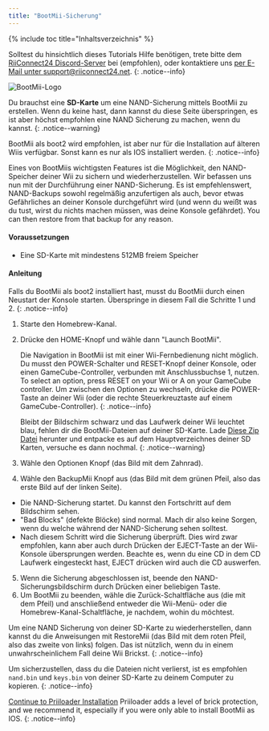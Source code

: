 ```yaml
---
title: "BootMii-Sicherung"
---
```


{% include toc title="Inhaltsverzeichnis" %}

Solltest du hinsichtlich dieses Tutorials Hilfe benötigen, trete bitte dem [RiiConnect24 Discord-Server](https://discord.gg/rc24) bei (empfohlen), oder kontaktiere uns [per E-Mail unter support@riiconnect24.net](mailto:support@riiconnect24.net).
{: .notice--info}

![BootMii-Logo](/images/bootmii.png)

Du brauchst eine **SD-Karte** um eine NAND-Sicherung mittels BootMii zu erstellen. Wenn du keine hast, dann kannst du diese Seite überspringen, es ist aber höchst empfohlen eine NAND Sicherung zu machen, wenn du kannst.
{: .notice--warning}

BootMii als boot2 wird empfohlen, ist aber nur für die Installation auf älteren Wiis verfügbar. Sonst kann es nur als IOS installiert werden.
{: .notice--info}

Eines von BootMiis wichtigsten Features ist die Möglichkeit, den NAND-Speicher deiner Wii zu sichern und wiederherzustellen. Wir befassen uns nun mit der Durchführung einer NAND-Sicherung. Es ist empfehlenswert, NAND-Backups sowohl regelmäßig anzufertigen als auch, bevor etwas Gefährliches an deiner Konsole durchgeführt wird (und wenn du weißt was du tust, wirst du nichts machen müssen, was deine Konsole gefährdet). You can then restore from that backup for any reason.

#### Voraussetzungen
* Eine SD-Karte mit mindestens 512MB freiem Speicher

#### Anleitung
Falls du BootMii als boot2 installiert hast, musst du BootMii durch einen Neustart der Konsole starten. Überspringe in diesem Fall die Schritte 1 und 2.
{: .notice--info}
1. Starte den Homebrew-Kanal.
2. Drücke den HOME-Knopf und wähle dann "Launch BootMii".

    Die Navigation in BootMii ist mit einer Wii-Fernbedienung nicht möglich. Du musst den POWER-Schalter und RESET-Knopf deiner Konsole, oder einen GameCube-Controller, verbunden mit Anschlussbuchse 1, nutzen. To select an option, press RESET on your Wii or A on your GameCube controller. Um zwischen den Optionen zu wechseln, drücke die POWER-Taste an deiner Wii (oder die rechte Steuerkreuztaste auf einem GameCube-Controller).
    {: .notice--info}


    Bleibt der Bildschirm schwarz und das Laufwerk deiner Wii leuchtet blau, fehlen dir die BootMii-Dateien auf deiner SD-Karte. Lade [Diese Zip Datei](https://static.hackmii.com/bootmii_sd_files.zip) herunter und entpacke es auf dem Hauptverzeichnes deiner SD Karten, versuche es dann nochmal.
    {: .notice--warning}

3. Wähle den Optionen Knopf (das Bild mit dem Zahnrad).
4. Wähle den BackupMii Knopf aus (das Bild mit dem grünen Pfeil, also das erste Bild auf der linken Seite).
- Die NAND-Sicherung startet. Du kannst den Fortschritt auf dem Bildschirm sehen.
- "Bad Blocks" (defekte Blöcke) sind normal. Mach dir also keine Sorgen, wenn du welche während der NAND-Sicherung sehen solltest.
- Nach diesem Schritt wird die Sicherung überprüft. Dies wird zwar empfohlen, kann aber auch durch Drücken der EJECT-Taste an der Wii-Konsole übersprungen werden. Beachte es, wenn du eine CD in dem CD Laufwerk eingesteckt hast, EJECT drücken wird auch die CD auswerfen.
5. Wenn die Sicherung abgeschlossen ist, beende den NAND-Sicherungsbildschirm durch Drücken einer beliebigen Taste.
6. Um BootMii zu beenden, wähle die Zurück-Schaltfläche aus (die mit dem Pfeil) und anschließend entweder die Wii-Menü- oder die Homebrew-Kanal-Schaltfläche, je nachdem, wohin du möchtest.

Um eine NAND Sicherung von deiner SD-Karte zu wiederherstellen, dann kannst du die Anweisungen mit RestoreMii (das Bild mit dem roten Pfeil, also das zweite von links) folgen. Das ist nützlich, wenn du in einem unwahrscheinlichem Fall deine Wii Brickst.
{: .notice--info}

Um sicherzustellen, dass du die Dateien nicht verlierst, ist es empfohlen `nand.bin` und `keys.bin` von deiner SD-Karte zu deinem Computer zu kopieren.
{: .notice--info}

[Continue to Priiloader Installation](priiloader) Priiloader adds a level of brick protection, and we recommend it, especially if you were only able to install BootMii as IOS.
{: .notice--info}